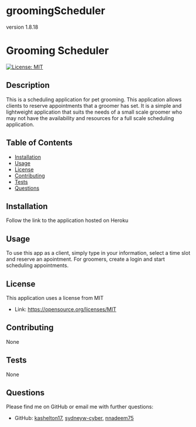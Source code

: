 # groomingScheduler
version 1.8.18
# Grooming Scheduler 
 [![License: MIT](https://img.shields.io/badge/License-MIT-yellow.svg)](https://opensource.org/licenses/MIT)
 ## Description 
 This is a scheduling application for pet grooming. This application allows clients to reserve appointments that a groomer has set. It is a simple and lightweight application that suits the needs of a small scale groomer who may not have the availability and resources for a full scale scheduling application. 
 ## Table of Contents 
 * [Installation](#installation) 
 * [Usage](#usage) 
 * [License](#license) 
 * [Contributing](#contributing) 
 * [Tests](#Tests) 
 * [Questions](#questions)
 ## Installation 
Follow the link to the application hosted on Heroku
 ## Usage 
 To use this app as a client, simply type in your information, select a time slot and reserve an apointment. For groomers, create a login and start scheduling appointments.
 ## License 
 This application uses a license from MIT 
 * Link: https://opensource.org/licenses/MIT
 ## Contributing 
 None
 ## Tests 
 None
 ## Questions 
 Please find me on GitHub or email me with further questions:
 * GitHub: [kashelton17](https://github.com/kashelton17), [sydneyw-cyber](https://github.com/sydneyw-cyber), [nnadeem75](https://github.com/nnadeem75)
  
